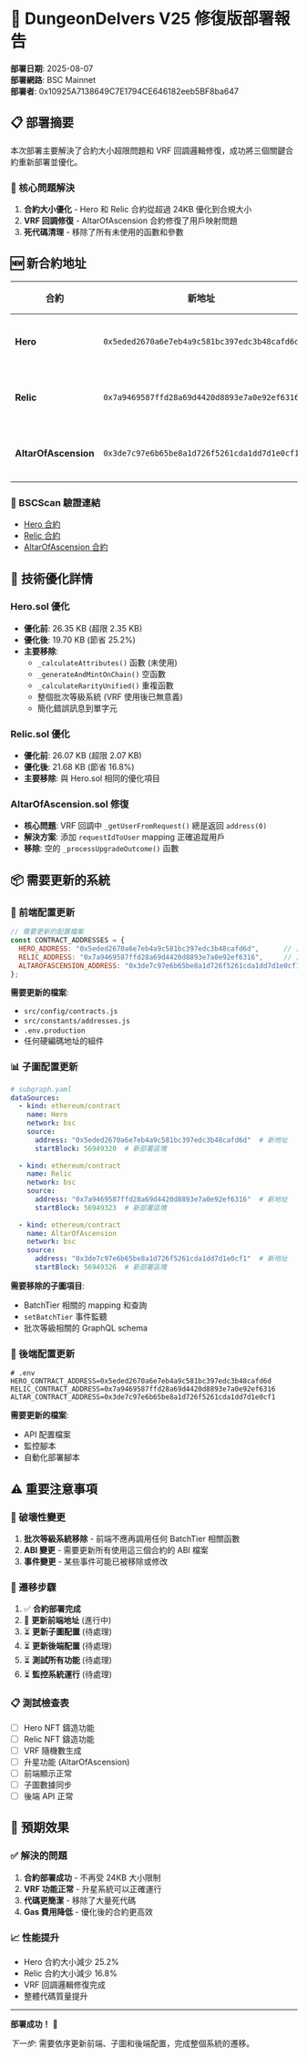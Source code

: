 # 🚀 DungeonDelvers V25 修復版部署報告

**部署日期**: 2025-08-07  
**部署網路**: BSC Mainnet  
**部署者**: 0x10925A7138649C7E1794CE646182eeb5BF8ba647  

## 📋 部署摘要

本次部署主要解決了合約大小超限問題和 VRF 回調邏輯修復，成功將三個關鍵合約重新部署並優化。

### 🎯 核心問題解決

1. **合約大小優化** - Hero 和 Relic 合約從超過 24KB 優化到合規大小
2. **VRF 回調修復** - AltarOfAscension 合約修復了用戶映射問題
3. **死代碼清理** - 移除了所有未使用的函數和參數

## 🆕 新合約地址

| 合約 | 新地址 | 舊地址 | 狀態 |
|------|--------|--------|------|
| **Hero** | `0x5eded2670a6e7eb4a9c581bc397edc3b48cafd6d` | `0x5d71d62fAFd07C92ec677C3Ae57984576f5955f0` | ✅ 已替換 |
| **Relic** | `0x7a9469587ffd28a69d4420d8893e7a0e92ef6316` | `0x5f93fCdb2ecd1A0eB758E554bfeB3A2B95581366` | ✅ 已替換 |
| **AltarOfAscension** | `0x3de7c97e6b65be8a1d726f5261cda1dd7d1e0cf1` | `0xaA4f3D3ed21599F501773F83a1A2B4d65b1d0AE3` | ✅ 已替換 |

### 🔗 BSCScan 驗證連結
- [Hero 合約](https://bscscan.com/address/0x5eded2670a6e7eb4a9c581bc397edc3b48cafd6d#code)
- [Relic 合約](https://bscscan.com/address/0x7a9469587ffd28a69d4420d8893e7a0e92ef6316#code)  
- [AltarOfAscension 合約](https://bscscan.com/address/0x3de7c97e6b65be8a1d726f5261cda1dd7d1e0cf1#code)

## 🔧 技術優化詳情

### Hero.sol 優化
- **優化前**: 26.35 KB (超限 2.35 KB)
- **優化後**: 19.70 KB (節省 25.2%)
- **主要移除**:
  - `_calculateAttributes()` 函數 (未使用)
  - `_generateAndMintOnChain()` 空函數
  - `_calculateRarityUnified()` 重複函數
  - 整個批次等級系統 (VRF 使用後已無意義)
  - 簡化錯誤訊息到單字元

### Relic.sol 優化  
- **優化前**: 26.07 KB (超限 2.07 KB)
- **優化後**: 21.68 KB (節省 16.8%)
- **主要移除**: 與 Hero.sol 相同的優化項目

### AltarOfAscension.sol 修復
- **核心問題**: VRF 回調中 `_getUserFromRequest()` 總是返回 `address(0)`
- **解決方案**: 添加 `requestIdToUser` mapping 正確追蹤用戶
- **移除**: 空的 `_processUpgradeOutcome()` 函數

## 📦 需要更新的系統

### 🎨 前端配置更新
```javascript
// 需要更新的配置檔案
const CONTRACT_ADDRESSES = {
  HERO_ADDRESS: "0x5eded2670a6e7eb4a9c581bc397edc3b48cafd6d",      // 舊: 0x5d71d62fAFd07C92ec677C3Ae57984576f5955f0
  RELIC_ADDRESS: "0x7a9469587ffd28a69d4420d8893e7a0e92ef6316",     // 舊: 0x5f93fCdb2ecd1A0eB758E554bfeB3A2B95581366
  ALTAROFASCENSION_ADDRESS: "0x3de7c97e6b65be8a1d726f5261cda1dd7d1e0cf1" // 舊: 0xaA4f3D3ed21599F501773F83a1A2B4d65b1d0AE3
};
```

**需要更新的檔案**:
- `src/config/contracts.js`
- `src/constants/addresses.js`  
- `.env.production`
- 任何硬編碼地址的組件

### 📊 子圖配置更新
```yaml
# subgraph.yaml
dataSources:
  - kind: ethereum/contract
    name: Hero
    network: bsc
    source:
      address: "0x5eded2670a6e7eb4a9c581bc397edc3b48cafd6d"  # 新地址
      startBlock: 56949320  # 新部署區塊
  
  - kind: ethereum/contract  
    name: Relic
    network: bsc
    source:
      address: "0x7a9469587ffd28a69d4420d8893e7a0e92ef6316"  # 新地址
      startBlock: 56949323  # 新部署區塊
      
  - kind: ethereum/contract
    name: AltarOfAscension  
    network: bsc
    source:
      address: "0x3de7c97e6b65be8a1d726f5261cda1dd7d1e0cf1"  # 新地址
      startBlock: 56949326  # 新部署區塊
```

**需要移除的子圖項目**:
- BatchTier 相關的 mapping 和查詢
- `setBatchTier` 事件監聽
- 批次等級相關的 GraphQL schema

### 🔧 後端配置更新
```env
# .env
HERO_CONTRACT_ADDRESS=0x5eded2670a6e7eb4a9c581bc397edc3b48cafd6d
RELIC_CONTRACT_ADDRESS=0x7a9469587ffd28a69d4420d8893e7a0e92ef6316
ALTAR_CONTRACT_ADDRESS=0x3de7c97e6b65be8a1d726f5261cda1dd7d1e0cf1
```

**需要更新的檔案**:
- API 配置檔案
- 監控腳本
- 自動化部署腳本

## ⚠️ 重要注意事項

### 🚨 破壞性變更
1. **批次等級系統移除** - 前端不應再調用任何 BatchTier 相關函數
2. **ABI 變更** - 需要更新所有使用這三個合約的 ABI 檔案
3. **事件變更** - 某些事件可能已被移除或修改

### 🔄 遷移步驟
1. ✅ **合約部署完成**
2. 🔄 **更新前端地址** (進行中)
3. ⏳ **更新子圖配置** (待處理)  
4. ⏳ **更新後端配置** (待處理)
5. ⏳ **測試所有功能** (待處理)
6. ⏳ **監控系統運行** (待處理)

### 📋 測試檢查表
- [ ] Hero NFT 鑄造功能
- [ ] Relic NFT 鑄造功能  
- [ ] VRF 隨機數生成
- [ ] 升星功能 (AltarOfAscension)
- [ ] 前端顯示正常
- [ ] 子圖數據同步
- [ ] 後端 API 正常

## 🎉 預期效果

### ✅ 解決的問題
1. **合約部署成功** - 不再受 24KB 大小限制
2. **VRF 功能正常** - 升星系統可以正確運行  
3. **代碼更簡潔** - 移除了大量死代碼
4. **Gas 費用降低** - 優化後的合約更高效

### 📈 性能提升
- Hero 合約大小減少 25.2%
- Relic 合約大小減少 16.8%  
- VRF 回調邏輯修復完成
- 整體代碼質量提升

---

**部署成功！** 🎊

*下一步*: 需要依序更新前端、子圖和後端配置，完成整個系統的遷移。